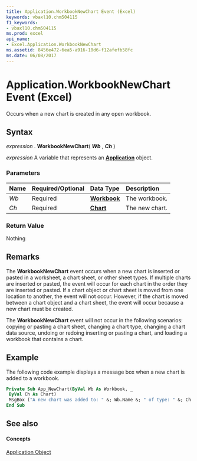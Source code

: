 ```yaml
---
title: Application.WorkbookNewChart Event (Excel)
keywords: vbaxl10.chm504115
f1_keywords:
- vbaxl10.chm504115
ms.prod: excel
api_name:
- Excel.Application.WorkbookNewChart
ms.assetid: 8456e472-6ea5-a916-10d6-f12afefb58fc
ms.date: 06/08/2017
---
```



# Application.WorkbookNewChart Event (Excel)

Occurs when a new chart is created in any open workbook.


## Syntax

 _expression_ . **WorkbookNewChart**( **_Wb_** , **_Ch_** )

 _expression_ A variable that represents an **[Application](application-object-excel.md)** object.


### Parameters



|**Name**|**Required/Optional**|**Data Type**|**Description**|
|:-----|:-----|:-----|:-----|
| _Wb_|Required| **[Workbook](workbook-object-excel.md)**|The workbook.|
| _Ch_|Required| **[Chart](chart-object-excel.md)**|The new chart.|

### Return Value

Nothing


## Remarks

The  **WorkbookNewChart** event occurs when a new chart is inserted or pasted in a worksheet, a chart sheet, or other sheet types. If multiple charts are inserted or pasted, the event will occur for each chart in the order they are inserted or pasted. If a chart object or chart sheet is moved from one location to another, the event will not occur. However, if the chart is moved between a chart object and a chart sheet, the event will occur because a new chart must be created.

The  **WorkbookNewChart** event will not occur in the following scenarios: copying or pasting a chart sheet, changing a chart type, changing a chart data source, undoing or redoing inserting or pasting a chart, and loading a workbook that contains a chart.


## Example

The following code example displays a message box when a new chart is added to a workbook.


```vb
Private Sub App_NewChart(ByVal Wb As Workbook, _ 
 ByVal Ch As Chart) 
 MsgBox ("A new chart was added to: " &; Wb.Name &; " of type: " &; Ch.Type) 
End Sub
```


## See also


#### Concepts


[Application Object](application-object-excel.md)

